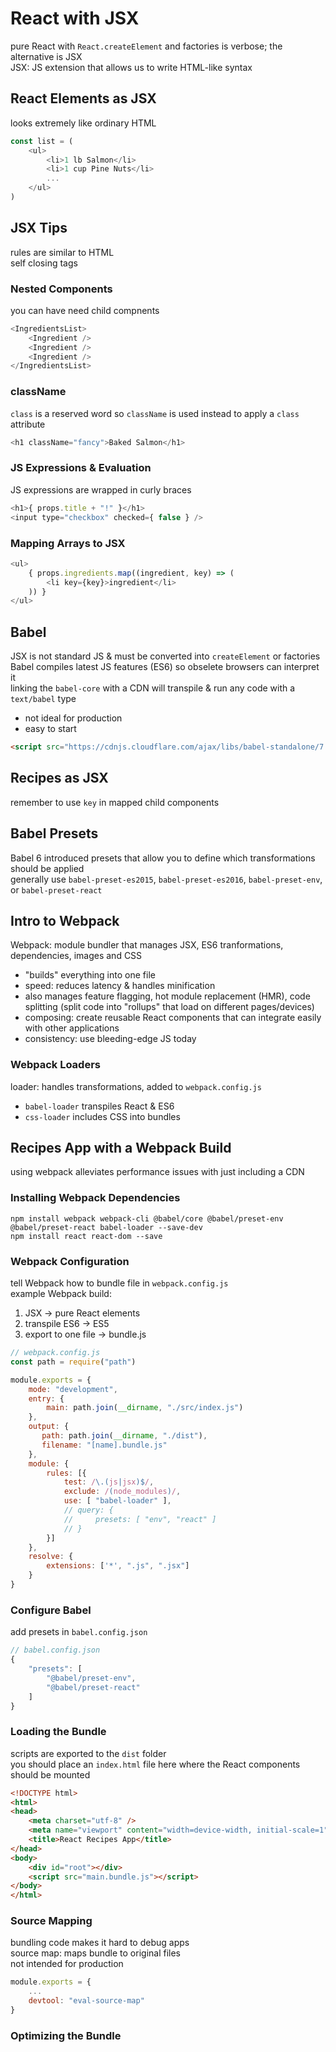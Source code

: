 # React with JSX
pure React with `React.createElement` and factories is verbose; the alternative is JSX  
JSX: JS extension that allows us to write HTML-like syntax  

## React Elements as JSX
looks extremely like ordinary HTML  
```js
const list = (
    <ul>
        <li>1 lb Salmon</li>
        <li>1 cup Pine Nuts</li>
        ...
    </ul>
)
```

## JSX Tips
rules are similar to HTML  
self closing tags  

### Nested Components
you can have need child compnents  
```js
<IngredientsList>
    <Ingredient />
    <Ingredient />
    <Ingredient />
</IngredientsList>
```

### className
`class` is a reserved word so `className` is used instead to apply a `class` attribute  
```js
<h1 className="fancy">Baked Salmon</h1>
```

### JS Expressions & Evaluation
JS expressions are wrapped in curly braces  
```js
<h1>{ props.title + "!" }</h1>
<input type="checkbox" checked={ false } />
```

### Mapping Arrays to JSX
```js
<ul>
    { props.ingredients.map((ingredient, key) => (
        <li key={key}>ingredient</li>
    )) }
</ul>
```

## Babel
JSX is not standard JS & must be converted into `createElement` or factories  
Babel compiles latest JS features (ES6) so obselete browsers can interpret it  
linking the `babel-core` with a CDN will transpile & run any code with a `text/babel` type  
* not ideal for production  
* easy to start 

```html
<script src="https://cdnjs.cloudflare.com/ajax/libs/babel-standalone/7.0.0-beta.3/babel.min.js"></script>
```

## Recipes as JSX
remember to use `key` in mapped child components  

## Babel Presets
Babel 6 introduced presets that allow you to define which transformations should be applied  
generally use `babel-preset-es2015`, `babel-preset-es2016`, `babel-preset-env`, or `babel-preset-react`  

## Intro to Webpack
Webpack: module bundler that manages JSX, ES6 tranformations, dependencies, images and CSS  
* "builds" everything into one file
* speed: reduces latency & handles minification
* also manages feature flagging, hot module replacement (HMR), code splitting (split code into "rollups" that load on different pages/devices)
* composing: create reusable React components that can integrate easily with other applications
* consistency: use bleeding-edge JS today

### Webpack Loaders
loader: handles transformations, added to `webpack.config.js`  
* `babel-loader` transpiles React & ES6  
* `css-loader` includes CSS into bundles  

## Recipes App with a Webpack Build
using webpack alleviates performance issues with just including a CDN  

### Installing Webpack Dependencies
`npm install webpack webpack-cli @babel/core @babel/preset-env @babel/preset-react babel-loader --save-dev`  
`npm install react react-dom --save`  

### Webpack Configuration
tell Webpack how to bundle file in `webpack.config.js`  
example Webpack build:
1. JSX -> pure React elements
2. transpile ES6 -> ES5
3. export to one file -> bundle.js

```js
// webpack.config.js
const path = require("path")

module.exports = {
    mode: "development",
    entry: {
        main: path.join(__dirname, "./src/index.js")
    },
    output: {
       path: path.join(__dirname, "./dist"),
       filename: "[name].bundle.js" 
    },
    module: {
        rules: [{
            test: /\.(js|jsx)$/,
            exclude: /(node_modules)/,
            use: [ "babel-loader" ],
            // query: {
            //     presets: [ "env", "react" ]
            // }
        }]
    },
    resolve: {
        extensions: ['*', ".js", ".jsx"]
    }
}
```

### Configure Babel
add presets in `babel.config.json`
```js
// babel.config.json
{
    "presets": [
        "@babel/preset-env",
        "@babel/preset-react"
    ]
}
```

### Loading the Bundle
scripts are exported to the `dist` folder  
you should place an `index.html` file here where the React components should be mounted
```html
<!DOCTYPE html>
<html>
<head>
    <meta charset="utf-8" />
    <meta name="viewport" content="width=device-width, initial-scale=1" />
    <title>React Recipes App</title>
</head>
<body>
    <div id="root"></div>
    <script src="main.bundle.js"></script>
</body>
</html>
```

### Source Mapping
bundling code makes it hard to debug apps  
source map: maps bundle to original files  
not intended for production  
```js
module.exports = {
    ...
    devtool: "eval-source-map"
}
```

### Optimizing the Bundle